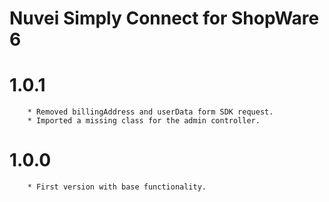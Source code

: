 # Nuvei Simply Connect for ShopWare 6

# 1.0.1
```
    * Removed billingAddress and userData form SDK request.
    * Imported a missing class for the admin controller.
```

# 1.0.0
```
    * First version with base functionality.
```